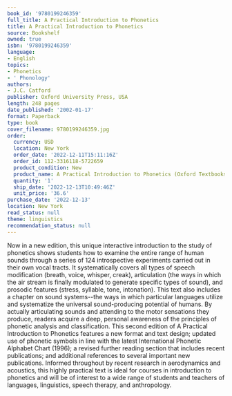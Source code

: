 ```yaml
---
book_id: '9780199246359'
full_title: A Practical Introduction to Phonetics
title: A Practical Introduction to Phonetics
source: Bookshelf
owned: true
isbn: '9780199246359'
language:
- English
topics:
- Phonetics
- ' Phonology'
authors:
- J.C. Catford
publisher: Oxford University Press, USA
length: 248 pages
date_published: '2002-01-17'
format: Paperback
type: book
cover_filename: 9780199246359.jpg
order:
  currency: USD
  location: New York
  order_date: '2022-12-11T15:11:16Z'
  order_id: 112-3316118-5722659
  product_condition: New
  product_name: A Practical Introduction to Phonetics (Oxford Textbooks in Linguistics)
  quantity: '1'
  ship_date: '2022-12-13T10:49:46Z'
  unit_price: '36.6'
purchase_date: '2022-12-13'
location: New York
read_status: null
theme: linguistics
recommendation_status: null
---
```

Now in a new edition, this unique interactive introduction to the study of phonetics shows students how to examine the entire range of human sounds through a series of 124 introspective experiments carried out in their own vocal tracts. It systematically covers all types of speech modification (breath, voice, whisper, creak), articulation (the ways in which the air stream is finally modulated to generate specific types of sound), and prosodic features (stress, syllable, tone, intonation). This text also includes a chapter on sound systems--the ways in which particular languages utilize and systematize the universal sound-producing potential of humans. By actually articulating sounds and attending to the motor sensations they produce, readers acquire a deep, personal awareness of the principles of phonetic analysis and classification.
This second edition of A Practical Introduction to Phonetics features a new format and text design; updated use of phonetic symbols in line with the latest International Phonetic Alphabet Chart (1996); a revised further reading section that includes recent publications; and additional references to several important new publications. Informed throughout by recent research in aerodynamics and acoustics, this highly practical text is ideal for courses in introduction to phonetics and will be of interest to a wide range of students and teachers of languages, linguistics, speech therapy, and anthropology.
